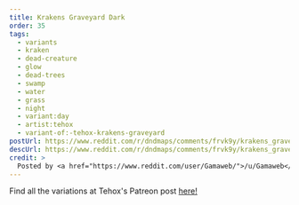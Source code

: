 ```yaml
---
title: Krakens Graveyard Dark
order: 35
tags:
  - variants
  - kraken
  - dead-creature
  - glow
  - dead-trees
  - swamp
  - water
  - grass
  - night
  - variant:day
  - artist:tehox
  - variant-of:-tehox-krakens-graveyard
postUrl: https://www.reddit.com/r/dndmaps/comments/frvk9y/krakens_graveyard_battlemap/
descUrl: https://www.reddit.com/r/dndmaps/comments/frvk9y/krakens_graveyard_battlemap/flxvy72/
credit: >
  Posted by <a href="https://www.reddit.com/user/Gamaweb/">/u/Gamaweb</a> to <a href="https://www.reddit.com/r/dndmaps/">/r/dndmaps</a> in Mar, 2020. <br/> Please support the artist on <a href="https://www.patreon.com/tehox">Patreon</a>, as well as follow them on <a href="https://www.instagram.com/tehoxmaps/">Instagram</a>, <a href="https://www.facebook.com/TehoxMaps">FaceBook</a>, and <a href="https://www.tehoxmaps.com/">their own website</a>
---
```

Find all the variations at Tehox's Patreon post <a href="https://www.patreon.com/posts/35422647" title="Krakens Graveyard by Tehox on Patreon">here!</a>
